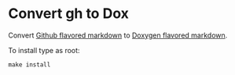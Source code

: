 # Convert gh to Dox
Convert [Github flavored markdown](https://help.github.com/articles/github-flavored-markdown/) to 
[Doxygen flavored markdown](http://www.stack.nl/~dimitri/doxygen/manual/markdown.html).

To install type as root:

    make install
